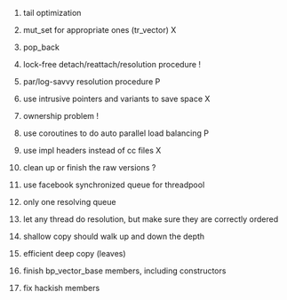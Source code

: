 1. tail optimization
2. mut\_set for appropriate ones (tr\_vector) X
3. pop\_back
4. lock-free detach/reattach/resolution procedure !
5. par/log-savvy resolution procedure P
6. use intrusive pointers and variants to save space X
7. ownership problem !
8. use coroutines to do auto parallel load balancing P
9. use impl headers instead of cc files X
10. clean up or finish the raw versions ?

11. use facebook synchronized queue for threadpool
12. only one resolving queue
13. let any thread do resolution, but make sure they are correctly ordered
14. shallow copy should walk up and down the depth
15. efficient deep copy (leaves)
16. finish bp_vector_base members, including constructors
17. fix hackish members
